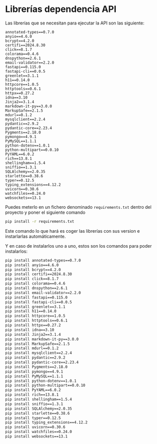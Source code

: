 # Librerías dependencia API

Las librerías que se necesitan para ejecutar la API son las siguiente:

```
annotated-types==0.7.0
anyio==4.6.0
bcrypt==4.2.0
certifi==2024.8.30
click==8.1.7
colorama==0.4.6
dnspython==2.6.1
email-validator==2.2.0
fastapi==0.115.0
fastapi-cli==0.0.5
greenlet==3.1.1
h11==0.14.0
httpcore==1.0.5
httptools==0.6.1
httpx==0.27.2
idna==3.10
Jinja2==3.1.4
markdown-it-py==3.0.0
MarkupSafe==2.1.5
mdurl==0.1.2
mysqlclient==2.2.4
pydantic==2.9.2
pydantic-core==2.23.4
Pygments==2.18.0
pymongo==4.9.1
PyMySQL==1.1.1
python-dotenv==1.0.1
python-multipart==0.0.10
PyYAML==6.0.2
rich==13.8.1
shellingham==1.5.4
sniffio==1.3.1
SQLAlchemy==2.0.35
starlette==0.38.6
typer==0.12.5
typing_extensions==4.12.2
uvicorn==0.30.6
watchfiles==0.24.0
websockets==13.1
```
Puedes meterlo en un fichero denominado `requirements.txt` dentro del proyecto y poner el siguiente comando

```bash
pip install -r requirements.txt
```

Este comando lo que hará es coger las librerías con sus version e instarlarlas automáticamente.

Y en caso de instalarlos uno a uno, estos son los comandos para poder instalarlos:

```bash
pip install annotated-types==0.7.0
pip install anyio==4.6.0
pip install bcrypt==4.2.0
pip install certifi==2024.8.30
pip install click==8.1.7
pip install colorama==0.4.6
pip install dnspython==2.6.1
pip install email-validator==2.2.0
pip install fastapi==0.115.0
pip install fastapi-cli==0.0.5
pip install greenlet==3.1.1
pip install h11==0.14.0
pip install httpcore==1.0.5
pip install httptools==0.6.1
pip install httpx==0.27.2
pip install idna==3.10
pip install Jinja2==3.1.4
pip install markdown-it-py==3.0.0
pip install MarkupSafe==2.1.5
pip install mdurl==0.1.2
pip install mysqlclient==2.2.4
pip install pydantic==2.9.2
pip install pydantic-core==2.23.4
pip install Pygments==2.18.0
pip install pymongo==4.9.1
pip install PyMySQL==1.1.1
pip install python-dotenv==1.0.1
pip install python-multipart==0.0.10
pip install PyYAML==6.0.2
pip install rich==13.8.1
pip install shellingham==1.5.4
pip install sniffio==1.3.1
pip install SQLAlchemy==2.0.35
pip install starlette==0.38.6
pip install typer==0.12.5
pip install typing_extensions==4.12.2
pip install uvicorn==0.30.6
pip install watchfiles==0.24.0
pip install websockets==13.1
```
